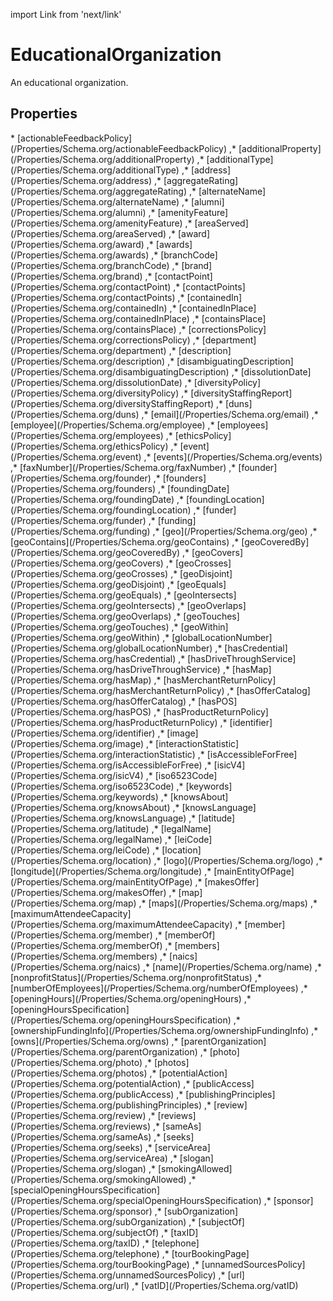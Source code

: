 import Link from 'next/link'

# EducationalOrganization

An educational organization.

## Properties

<Grid>
* [actionableFeedbackPolicy](/Properties/Schema.org/actionableFeedbackPolicy)
,* [additionalProperty](/Properties/Schema.org/additionalProperty)
,* [additionalType](/Properties/Schema.org/additionalType)
,* [address](/Properties/Schema.org/address)
,* [aggregateRating](/Properties/Schema.org/aggregateRating)
,* [alternateName](/Properties/Schema.org/alternateName)
,* [alumni](/Properties/Schema.org/alumni)
,* [amenityFeature](/Properties/Schema.org/amenityFeature)
,* [areaServed](/Properties/Schema.org/areaServed)
,* [award](/Properties/Schema.org/award)
,* [awards](/Properties/Schema.org/awards)
,* [branchCode](/Properties/Schema.org/branchCode)
,* [brand](/Properties/Schema.org/brand)
,* [contactPoint](/Properties/Schema.org/contactPoint)
,* [contactPoints](/Properties/Schema.org/contactPoints)
,* [containedIn](/Properties/Schema.org/containedIn)
,* [containedInPlace](/Properties/Schema.org/containedInPlace)
,* [containsPlace](/Properties/Schema.org/containsPlace)
,* [correctionsPolicy](/Properties/Schema.org/correctionsPolicy)
,* [department](/Properties/Schema.org/department)
,* [description](/Properties/Schema.org/description)
,* [disambiguatingDescription](/Properties/Schema.org/disambiguatingDescription)
,* [dissolutionDate](/Properties/Schema.org/dissolutionDate)
,* [diversityPolicy](/Properties/Schema.org/diversityPolicy)
,* [diversityStaffingReport](/Properties/Schema.org/diversityStaffingReport)
,* [duns](/Properties/Schema.org/duns)
,* [email](/Properties/Schema.org/email)
,* [employee](/Properties/Schema.org/employee)
,* [employees](/Properties/Schema.org/employees)
,* [ethicsPolicy](/Properties/Schema.org/ethicsPolicy)
,* [event](/Properties/Schema.org/event)
,* [events](/Properties/Schema.org/events)
,* [faxNumber](/Properties/Schema.org/faxNumber)
,* [founder](/Properties/Schema.org/founder)
,* [founders](/Properties/Schema.org/founders)
,* [foundingDate](/Properties/Schema.org/foundingDate)
,* [foundingLocation](/Properties/Schema.org/foundingLocation)
,* [funder](/Properties/Schema.org/funder)
,* [funding](/Properties/Schema.org/funding)
,* [geo](/Properties/Schema.org/geo)
,* [geoContains](/Properties/Schema.org/geoContains)
,* [geoCoveredBy](/Properties/Schema.org/geoCoveredBy)
,* [geoCovers](/Properties/Schema.org/geoCovers)
,* [geoCrosses](/Properties/Schema.org/geoCrosses)
,* [geoDisjoint](/Properties/Schema.org/geoDisjoint)
,* [geoEquals](/Properties/Schema.org/geoEquals)
,* [geoIntersects](/Properties/Schema.org/geoIntersects)
,* [geoOverlaps](/Properties/Schema.org/geoOverlaps)
,* [geoTouches](/Properties/Schema.org/geoTouches)
,* [geoWithin](/Properties/Schema.org/geoWithin)
,* [globalLocationNumber](/Properties/Schema.org/globalLocationNumber)
,* [hasCredential](/Properties/Schema.org/hasCredential)
,* [hasDriveThroughService](/Properties/Schema.org/hasDriveThroughService)
,* [hasMap](/Properties/Schema.org/hasMap)
,* [hasMerchantReturnPolicy](/Properties/Schema.org/hasMerchantReturnPolicy)
,* [hasOfferCatalog](/Properties/Schema.org/hasOfferCatalog)
,* [hasPOS](/Properties/Schema.org/hasPOS)
,* [hasProductReturnPolicy](/Properties/Schema.org/hasProductReturnPolicy)
,* [identifier](/Properties/Schema.org/identifier)
,* [image](/Properties/Schema.org/image)
,* [interactionStatistic](/Properties/Schema.org/interactionStatistic)
,* [isAccessibleForFree](/Properties/Schema.org/isAccessibleForFree)
,* [isicV4](/Properties/Schema.org/isicV4)
,* [iso6523Code](/Properties/Schema.org/iso6523Code)
,* [keywords](/Properties/Schema.org/keywords)
,* [knowsAbout](/Properties/Schema.org/knowsAbout)
,* [knowsLanguage](/Properties/Schema.org/knowsLanguage)
,* [latitude](/Properties/Schema.org/latitude)
,* [legalName](/Properties/Schema.org/legalName)
,* [leiCode](/Properties/Schema.org/leiCode)
,* [location](/Properties/Schema.org/location)
,* [logo](/Properties/Schema.org/logo)
,* [longitude](/Properties/Schema.org/longitude)
,* [mainEntityOfPage](/Properties/Schema.org/mainEntityOfPage)
,* [makesOffer](/Properties/Schema.org/makesOffer)
,* [map](/Properties/Schema.org/map)
,* [maps](/Properties/Schema.org/maps)
,* [maximumAttendeeCapacity](/Properties/Schema.org/maximumAttendeeCapacity)
,* [member](/Properties/Schema.org/member)
,* [memberOf](/Properties/Schema.org/memberOf)
,* [members](/Properties/Schema.org/members)
,* [naics](/Properties/Schema.org/naics)
,* [name](/Properties/Schema.org/name)
,* [nonprofitStatus](/Properties/Schema.org/nonprofitStatus)
,* [numberOfEmployees](/Properties/Schema.org/numberOfEmployees)
,* [openingHours](/Properties/Schema.org/openingHours)
,* [openingHoursSpecification](/Properties/Schema.org/openingHoursSpecification)
,* [ownershipFundingInfo](/Properties/Schema.org/ownershipFundingInfo)
,* [owns](/Properties/Schema.org/owns)
,* [parentOrganization](/Properties/Schema.org/parentOrganization)
,* [photo](/Properties/Schema.org/photo)
,* [photos](/Properties/Schema.org/photos)
,* [potentialAction](/Properties/Schema.org/potentialAction)
,* [publicAccess](/Properties/Schema.org/publicAccess)
,* [publishingPrinciples](/Properties/Schema.org/publishingPrinciples)
,* [review](/Properties/Schema.org/review)
,* [reviews](/Properties/Schema.org/reviews)
,* [sameAs](/Properties/Schema.org/sameAs)
,* [seeks](/Properties/Schema.org/seeks)
,* [serviceArea](/Properties/Schema.org/serviceArea)
,* [slogan](/Properties/Schema.org/slogan)
,* [smokingAllowed](/Properties/Schema.org/smokingAllowed)
,* [specialOpeningHoursSpecification](/Properties/Schema.org/specialOpeningHoursSpecification)
,* [sponsor](/Properties/Schema.org/sponsor)
,* [subOrganization](/Properties/Schema.org/subOrganization)
,* [subjectOf](/Properties/Schema.org/subjectOf)
,* [taxID](/Properties/Schema.org/taxID)
,* [telephone](/Properties/Schema.org/telephone)
,* [tourBookingPage](/Properties/Schema.org/tourBookingPage)
,* [unnamedSourcesPolicy](/Properties/Schema.org/unnamedSourcesPolicy)
,* [url](/Properties/Schema.org/url)
,* [vatID](/Properties/Schema.org/vatID)

</Grid>

